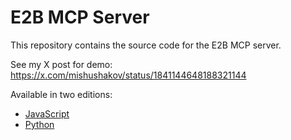 # E2B MCP Server

This repository contains the source code for the E2B MCP server.

See my X post for demo: https://x.com/mishushakov/status/1841144648188321144

Available in two editions:

- [JavaScript](js)
- [Python](python)
